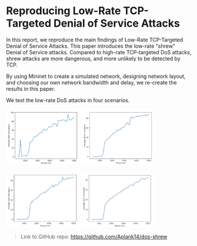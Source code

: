 
# Reproducing Low-Rate TCP-Targeted Denial of Service Attacks

 In this report, we reproduce the main findings of Low-Rate TCP-Targeted Denial of Service Attacks. This paper introduces the low-rate "shrew" Denial of Service attacks. Compared to high-rate TCP-targeted DoS attacks, shrew attacks are more dangerous, and more unlikely to be detected by TCP.
 
 By using Mininet to create a simulated network, designing network layout, and choosing our own network bandwidth and delay, we re-create the results in this paper.

 We test the low-rate DoS attacks in four scenarios.

<p float="left">
<img src="testA.png" alt="drawing" width="200"/>
<img src="testB.png" alt="drawing" width="200"/>
</p>
<p float="left">
<img src="testC.png" alt="drawing" width="200"/>
<img src="testD.png" alt="drawing" width="200"/>
</p>

> Link to GitHub repo: 
> https://github.com/Aplank14/dos-shrew
> 
